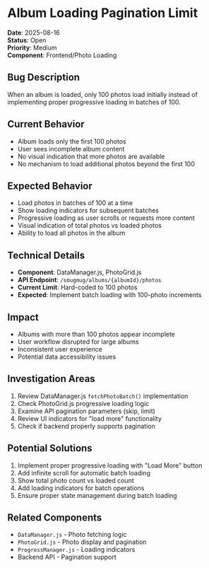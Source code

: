 # Album Loading Pagination Limit

**Date**: 2025-08-16  
**Status**: Open  
**Priority**: Medium  
**Component**: Frontend/Photo Loading  

## Bug Description

When an album is loaded, only 100 photos load initially instead of implementing proper progressive loading in batches of 100.

## Current Behavior

- Album loads only the first 100 photos
- User sees incomplete album content
- No visual indication that more photos are available
- No mechanism to load additional photos beyond the first 100

## Expected Behavior

- Load photos in batches of 100 at a time
- Show loading indicators for subsequent batches
- Progressive loading as user scrolls or requests more content
- Visual indication of total photos vs loaded photos
- Ability to load all photos in the album

## Technical Details

- **Component**: DataManager.js, PhotoGrid.js
- **API Endpoint**: `/smugmug/albums/{albumId}/photos`
- **Current Limit**: Hard-coded to 100 photos
- **Expected**: Implement batch loading with 100-photo increments

## Impact

- Albums with more than 100 photos appear incomplete
- User workflow disrupted for large albums
- Inconsistent user experience
- Potential data accessibility issues

## Investigation Areas

1. Review DataManager.js `fetchPhotoBatch()` implementation
2. Check PhotoGrid.js progressive loading logic
3. Examine API pagination parameters (skip, limit)
4. Review UI indicators for "load more" functionality
5. Check if backend properly supports pagination

## Potential Solutions

1. Implement proper progressive loading with "Load More" button
2. Add infinite scroll for automatic batch loading
3. Show total photo count vs loaded count
4. Add loading indicators for batch operations
5. Ensure proper state management during batch loading

## Related Components

- `DataManager.js` - Photo fetching logic
- `PhotoGrid.js` - Photo display and pagination
- `ProgressManager.js` - Loading indicators
- Backend API - Pagination support